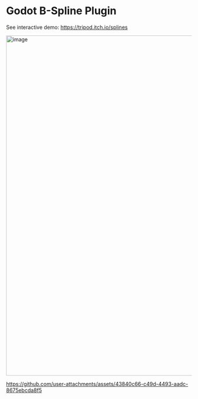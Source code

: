 # Godot B-Spline Plugin

See interactive demo: https://tripod.itch.io/splines

<img width="922" alt="image" src="https://github.com/user-attachments/assets/c5116083-19ca-4234-9d85-a58ca1ab5fd1">

https://github.com/user-attachments/assets/43840c66-c49d-4493-aadc-8675ebcda8f5
